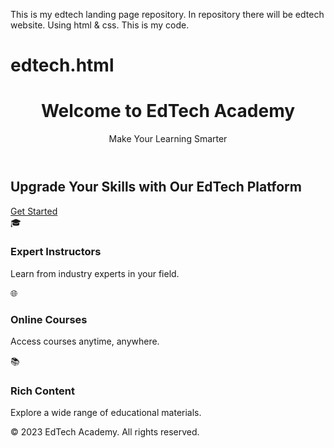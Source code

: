This is my edtech landing page repository. In repository there will be edtech website.
Using html & css.
This is my code.

# edtech.html
<!DOCTYPE html>
<!-- saved from url=(0043)file:///C:/Users/lenovo/Desktop/EdTech.html -->
<html lang="en"><head><meta http-equiv="Content-Type" content="text/html; charset=UTF-8">

<meta name="viewport" content="width=device-width, initial-scale=1.0">
<title>EdTech Landing Page</title>
<link rel="stylesheet" href="./EdTech_files/edtech.css">
</head>
<body>
  <header>
    <h1>Welcome to EdTech Academy</h1>
    <p>Make Your Learning Smarter</p>
  </header>
  <div class="container">
    <section class="hero-section">
      <h2 class="hero-text">Upgrade Your Skills with Our EdTech Platform</h2>
      <a href="file:///C:/Users/lenovo/Desktop/EdTech.html#" class="cta-button">Get Started</a>
    </section>
    <section class="features">
      <div class="feature">
        <div class="feature-icon">🎓</div>
        <h3>Expert Instructors</h3>
        <p>Learn from industry experts in your field.</p>
      </div>
      <div class="feature">
        <div class="feature-icon">🌐</div>
        <h3>Online Courses</h3>
        <p>Access courses anytime, anywhere.</p>
      </div>
      <div class="feature">
        <div class="feature-icon">📚</div>
        <h3>Rich Content</h3>
        <p>Explore a wide range of educational materials.</p>
      </div>
    </section>
  </div>
  <footer>
    <p>© 2023 EdTech Academy. All rights reserved.</p>
  </footer>


</body></html>

